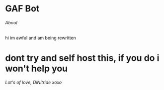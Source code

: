 # GAF Bot

###### About
hi im awful and am being rewritten

# dont try and self host this, if you do i won't help you

###### Lot's of love, DiNitride xoxo
